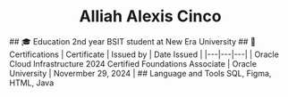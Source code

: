 ## 
<h1 align="center">Alliah Alexis Cinco</h1>
## 🎓 Education
2nd year BSIT student at New Era University
## 📃 Certifications
| Certificate | Issued by | Date Issued |
|---|---|---|
| Oracle Cloud Infrastructure 2024 Certified Foundations Associate | Oracle University | Novermber 29, 2024 |                                                                         
## Language and Tools
SQL, Figma, HTML, Java

